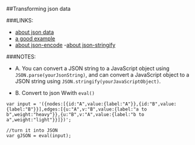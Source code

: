 ##Transforming json data

###LINKS:
- [about json data](http://www.json.org/js.html)
- [a good example](http://stackoverflow.com/questions/9016546/transform-json-object-to-another-format-it)
- [about json-encode](http://php.net/manual/en/function.json-encode.php)
-[about json-stringify](https://developer.mozilla.org/es/docs/JavaScript/Referencia/Objetos_globales/JSON/stringify)


###NOTES:
- A. You can convert a JSON string to a JavaScript object using `JSON.parse(yourJsonString)`, and can convert a JavaScript object to a JSON string using `JSON.stringify(yourJavaScriptObject)`.

- B. Convert to json Wwith `eval()`
```
var input = '({nodes:[{id:"A",value:{label:"A"}},{id:"B",value:{label:"B"}}],edges:[{u:"A",v:"B",value:{label:"a to b",weight:"heavy"}},{u:"B",v:"A",value:{label:"b to a",weight:"light"}}]})';

//turn it into JSON
var gJSON = eval(input);
```